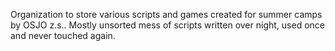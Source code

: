 Organization to store various scripts and games created for summer camps by OSJO z.s..
Mostly unsorted mess of scripts written over night, used once and never touched again. 
